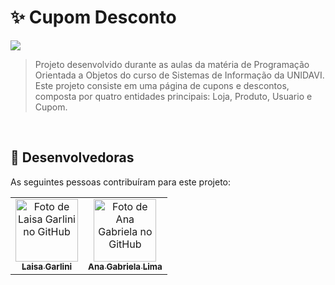 # ✨ Cupom Desconto


<img src="http://img.shields.io/static/v1?label=STATUS&message=EM%20DESENVOLVIMENTO&color=GREEN&style=for-the-badge"/>

<br>

> Projeto desenvolvido durante as aulas da matéria de Programação Orientada a Objetos do curso de Sistemas de Informação da UNIDAVI. Este projeto consiste em uma página de cupons e descontos, composta por quatro entidades principais: Loja, Produto, Usuario e Cupom.

<br>

## 🤝 Desenvolvedoras

As seguintes pessoas contribuíram para este projeto:

<table>
  <tr>
    <td align="center">
      <a href="https://github.com/LaisaGarlini" title="Laisa Garlini">
        <img src="https://avatars.githubusercontent.com/u/128845740?v=4" width="100px;" alt="Foto de Laisa Garlini no GitHub"/><br>
        <sub>
          <b>Laisa Garlini</b>
        </sub>
      </a>
    </td>
    <td align="center">
      <a href="https://github.com/aagablm" title="Ana Gabriela Lima">
        <img src="https://avatars.githubusercontent.com/u/97294208?v=4" width="100px;" alt="Foto de Ana Gabriela no GitHub"/><br>
        <sub>
          <b>Ana Gabriela Lima</b>
        </sub>
      </a>
    </td>
